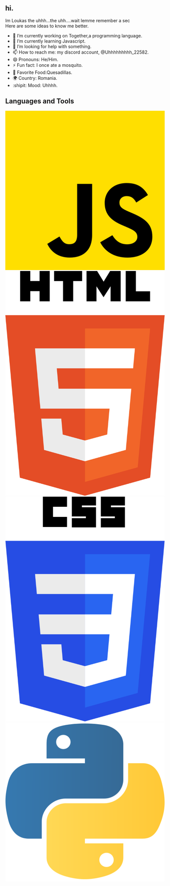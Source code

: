 ## hi.           
Im Loukas the uhhh...the uhh....wait lemme remember a sec                                      
Here are some ideas to know me better.

- 🔭 I’m currently working on Together,a programming language.
- 🌱 I’m currently learning Javascript.
- 🤔 I’m looking for help with something.
- 📫 How to reach me: my discord account, @Uhhhhhhhhh_22582.
- 😄 Pronouns: He/Him.
- ⚡ Fun fact: I once ate a mosquito.
- 🍎 Favorite Food:Quesadillas.
- 🌍 Country: Romania.
- :shipit: Mood: Uhhhh.

## Languages and Tools
![Javascript](JS.png)
![HTML](HTML.png)
![CSS](css.png)
![Python](python.png)

